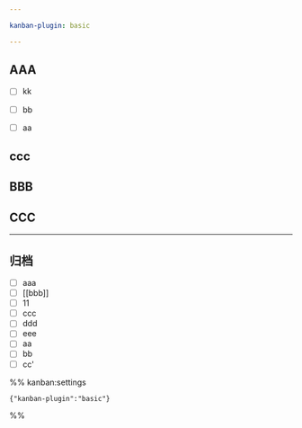 ```yaml
---

kanban-plugin: basic

---
```


## AAA

- [ ] kk
- [ ] bb
- [ ] aa


## ccc



## BBB



## CCC



***

## 归档

- [ ] aaa
- [ ] [[bbb]]
- [ ] 11
- [ ] ccc
- [ ] ddd
- [ ] eee
- [ ] aa
- [ ] bb
- [ ] cc'

%% kanban:settings
```
{"kanban-plugin":"basic"}
```
%%